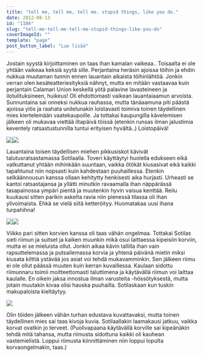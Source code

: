 ```yaml
---
title: "tell me, tell me, tell me. stupid things, like you do."
date: 2012-08-13
id: "1104"
slug: "tell-me-tell-me-tell-me-stupid-things-like-you-do"
coverImageId: ""
template: "page"
post_button_label: "Lue lisää"
---
```


Jostain syystä kirjoittaminen on taas ihan kamalan vaikeaa.. Toisaalta ei ole yhtään vaikeaa keksiä syytä sille. Perjantaina heräsin ajoissa töihin ja ehdin nukkua muutaman tunnin ennen lauantain aikaista töihinlähtöä. Jonkin verran olen kesäteatteriesityksiä nähnyt, mutta en mitään vastaavaa kuin perjantain Calamari Union keskellä yötä palavine lavasteineen ja ilotulituksineen, huikeus! Oli ehdottomasti vaikean lauantaiaamun arvoista. Sunnuntaina sai onneksi nukkua rauhassa, mutta tänäaamuna piti päästä ajoissa ylös ja raahata unilelunakin loistavasti toimiva toinen täydellinen mies kiertelemään vaatekaupoille. Ja tottakai kaupungilla kävelemisen jälkeen oli mukavaa viettää iltapäivä töissä (etenkin runsas ilman jalustimia keventely ratsastustunnilla tuntui erityisen hyvältä..) Loistopäivä!

[![](/images/IMG_2671.png)](http://4.bp.blogspot.com/-GGzITkeGlt0/UCfZKozBzmI/AAAAAAAABCc/p94l-YBI5Mo/s1600/IMG_2671.png)[![](/images/IMG_2674.png)](http://3.bp.blogspot.com/-JQhT-S9fyLE/UCfZOB8vuEI/AAAAAAAABCk/tpn_VE7slfc/s1600/IMG_2674.png)

Lauantaina toisen täydellisen miehen pikkusiskot kävivät talutusratsastamassa Sotilaalla. Toveri käyttäytyi huolella edukseen eikä vatkuttanut yhtään mihinkään suuntaan, vaikka ötökät kiusasivat eikä kaikki tapahtunut niin nopsasti kuin kahdestaan puuhaillessa. Etenkin selkäännousun kanssa ollaan kehitytty henkisesti aika hurjasti. Urheasti se kantoi ratsastajansa ja yllätti minutkin ravaamalla ihan näppärässä tasapainossa ympäri pientä ja muutenkin hyvin vaisua kenttää. Reilu kuukausi sitten parikin askelta ravia niin pienessä tilassa oli ihan ylivoimaista. Ehkä se vielä siitä ketteröityy. Huomatakaa uusi ihana turpahihna!

[![](/images/IMG_2873.png)](http://1.bp.blogspot.com/-G6S3tmoTAeY/UCfZUpoNxwI/AAAAAAAABC0/MTL6abRjyqU/s1600/IMG_2873.png)[![](/images/IMG_2886.png)](http://1.bp.blogspot.com/-lkd3mCWTnbg/UCfZXy_r_mI/AAAAAAAABC8/6voeLZHSJUM/s1600/IMG_2886.png)

Viikko pari sitten korvien kanssa oli taas vähän ongelmaa. Tottakai Sotilas sieti riimun ja suitset ja kaiken muunkin mikä osui laittaessa kipeisiin korviin, mutta ei se mieluista ollut. Jonkin aikaa kävin tallilla ihan vain rapsuttelemassa ja putsailemassa korvia ja yhtenä päivänä mietin miksi kiusata kilttiä ystävää jos asiat voi tehdä mukavamminkin. Sen jälkeen riimu ei ole ollut päässä muuten kuin kerran kuvaillessa. Kaulaan sidottu riimunnaru toimii moitteettomasti taluttimena ja käytävällä riimun voi laittaa kaulalle. En oikein jaksa innostua ilman varusteita -hössötyksestä, mutta jotain muutakin kivaa olisi hauska puuhailla. Sotilaskaan kun tuskin makupaloista kieltäytyy.

[![](/images/IMG_2867.png)](http://2.bp.blogspot.com/--ei6u3lByRw/UCfZRFJv4uI/AAAAAAAABCs/p84bz0ppWYI/s1600/IMG_2867.png)

Olin töiden jälkeen vähän turhan edustava kuvattavaksi, mutta toinen täydellinen mies sai taas kivoja kuvia. Sotilaallakin laamakausi jatkuu, vaikka korvat ovatkin jo terveet. (Puolivapaana käytävällä korville sai kipeänäkin tehdä mitä tahansa, mutta riimusta sidottuna kaikki oli kauhean vastemielistä. Loppui riimusta kiinnittäminen niin loppui lopulta korvaongelmakin, taas.)

